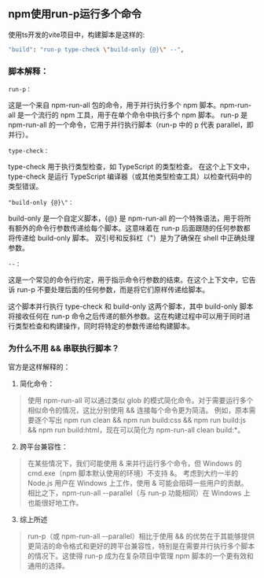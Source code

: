 ## npm使用run-p运行多个命令

使用ts开发的vite项目中，构建脚本是这样的:
```sh
"build": "run-p type-check \"build-only {@}\" --",
```
### 脚本解释：

    run-p：

这是一个来自 npm-run-all 包的命令，用于并行执行多个 npm 脚本。npm-run-all 是一个流行的 npm 工具，用于在单个命令中执行多个 npm 脚本。
run-p 是 npm-run-all 的一个命令，它用于并行执行脚本（run-p 中的 p 代表 parallel，即并行）。

    type-check：

type-check 用于执行类型检查，如 TypeScript 的类型检查。
在这个上下文中，type-check 是运行 TypeScript 编译器（或其他类型检查工具）以检查代码中的类型错误。

    "build-only {@}\"：

build-only 是一个自定义脚本，{@} 是 npm-run-all 的一个特殊语法，用于将所有额外的命令行参数传递给每个脚本。这意味着在 run-p 后面跟随的任何参数都将传递给 build-only 脚本。
双引号和反斜杠（\"）是为了确保在 shell 中正确处理参数。

    --：

这是一个常见的命令行约定，用于指示命令行参数的结束。在这个上下文中，它告诉 run-p 不要处理后面的任何参数，而是将它们原样传递给脚本。

这个脚本并行执行 type-check 和 build-only 这两个脚本，其中 build-only 脚本将接收任何在 run-p 命令之后传递的额外参数。这在构建过程中可以用于同时进行类型检查和构建操作，同时将特定的参数传递给构建脚本。

### 为什么不用 && 串联执行脚本？
官方是这样解释的：

1. 简化命令：

> 使用 npm-run-all 可以通过类似 glob 的模式简化命令。对于需要运行多个相似命令的情况，这比分别使用 && 连接每个命令更为简洁。
例如，原本需要逐个写出 npm run clean && npm run build:css && npm run build:js && npm run build:html，现在可以简化为 npm-run-all clean build:*。

2. 跨平台兼容性：

> 在某些情况下，我们可能使用 & 来并行运行多个命令，但 Windows 的 cmd.exe（npm 脚本默认使用的环境）不支持 &。
> 考虑到大约一半的 Node.js 用户在 Windows 上工作，使用 & 可能会阻碍一些用户的贡献。
相比之下，npm-run-all --parallel（与 run-p 功能相同）在 Windows 上也能很好地工作。


3. 综上所述
> run-p（或 npm-run-all --parallel）相比于使用 && 的优势在于其能够提供更简洁的命令格式和更好的跨平台兼容性，特别是在需要并行执行多个脚本的情况下。这使得 run-p 成为在复杂项目中管理 npm 脚本的一个更有效和通用的选择。
